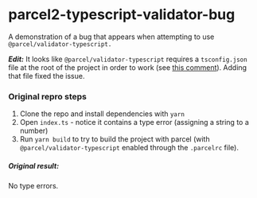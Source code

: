 # parcel2-typescript-validator-bug
A demonstration of a bug that appears when attempting to use `@parcel/validator-typescript.`

***Edit:*** It looks like `@parcel/validator-typescript` requires a `tsconfig.json` file at the root of the project in order to work (see [this comment](https://github.com/parcel-bundler/parcel/issues/4138#issuecomment-586567691)). Adding that file fixed the issue.

### Original repro steps
1. Clone the repo and install dependencies with `yarn`
2. Open `index.ts` - notice it contains a type error (assigning a string to a number)
2. Run `yarn build` to try to build the project with parcel (with `@parcel/validator-typescript` enabled through the `.parcelrc` file).

##### Original result:
No type errors.